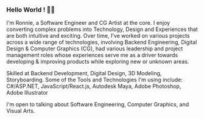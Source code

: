 ### Hello World ! 👋🏽
I'm Ronnie, a Software Engineer and CG Artist at the core. I enjoy converting complex problems into Technology, Design and Experiences that are both intuitive and exciting. Over time, I've worked on various projects across a wide range of technologies, involving Backend Engineering, Digital Design & Computer Graphics (CG), had various leadership and project management roles whose experiences serve me as a driver towards developing & improving products while exploring new or unknown areas.

Skilled at Backend Development, Digital Design, 3D Modeling, Storyboarding.
Some of the Tools and Technologies I'm using include: C#/ASP.NET, JavaScript/React.js, Autodesk Maya, Adobe Photoshop, Adobe Illustrator

I'm open to talking about Software Engineering, Computer Graphics, and Visual Arts.
